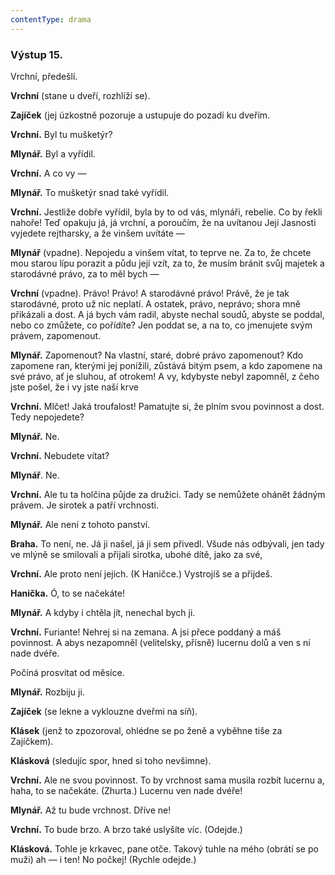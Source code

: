 ```yaml
---
contentType: drama
---
```


### Výstup 15.

Vrchní, předešlí.

**Vrchní** (stane u dveří, rozhlíží se).

**Zajíček** (jej úzkostně pozoruje a ustupuje do pozadí ku dveřím.

**Vrchní.** Byl tu mušketýr?

**Mlynář.** Byl a vyřídil.

**Vrchní.** A co vy —

**Mlynář.** To mušketýr snad také vyřídil.

**Vrchní.** Jestliže dobře vyřídil, byla by to od vás, mlynáři, rebelie. Co by řekli nahoře! Teď opakuju já, já vrchní, a poroučím, že na uvítanou Její Jasnosti vyjedete rejtharsky, a že vinšem uvítáte —

**Mlynář** (vpadne). Nepojedu a vinšem vítat, to teprve ne. Za to, že chcete mou starou lípu porazit a půdu její vzít, za to, že musím bránit svůj majetek a starodávné právo, za to měl bych —

**Vrchní** (vpadne). Právo! Právo! A starodávné právo! Právě, že je tak starodávné, proto už nic neplatí. A ostatek, právo, neprávo; shora mně přikázali a dost. A já bych vám radil, abyste nechal soudů, abyste se poddal, nebo co zmůžete, co pořídíte? Jen poddat se, a na to, co jmenujete svým právem, zapomenout.

**Mlynář.** Zapomenout? Na vlastní, staré, dobré právo zapomenout? Kdo zapomene ran, kterými jej ponížili, zůstává bitým psem, a kdo zapomene na své právo, ať je sluhou, ať otrokem! A vy, kdybyste nebyl zapomněl, z čeho jste pošel, že i vy jste naší krve

**Vrchní.** Mlčet! Jaká troufalost! Pamatujte si, že plním svou povinnost a dost. Tedy nepojedete? 

**Mlynář.** Ne. 

**Vrchní.** Nebudete vítat? 

**Mlynář**. Ne.

**Vrchní.** Ale tu ta holčina půjde za družici. Tady se nemůžete ohánět žádným právem. Je sirotek a patří vrchnosti.

**Mlynář.** Ale není z tohoto panství.

**Braha.** To není, ne. Já ji našel, já ji sem přivedl. Všude nás odbývali, jen tady ve mlýně se smilovali a přijali sirotka, ubohé dítě, jako za své,

**Vrchní.** Ale proto není jejich. (K Haničce.) Vystrojíš se a přijdeš.

**Hanička.** Ó, to se načekáte!

**Mlynář.** A kdyby i chtěla jít, nenechal bych ji.

**Vrchní.** Furiante! Nehrej si na zemana. A jsi přece poddaný a máš povinnost. A abys nezapomněl (velitelsky, přísně) lucernu dolů a ven s ní nade dvéře.

Počíná prosvitat od měsíce. 

**Mlynář.** Rozbiju ji.

**Zajíček** (se lekne a vyklouzne dveřmi na síň). 

**Klásek** (jenž to zpozoroval, ohlédne se po ženě a vyběhne tiše za Zajíčkem).

**Klásková** (sledujíc spor, hned si toho nevšimne).

**Vrchní.** Ale ne svou povinnost. To by vrchnost sama musila rozbít lucernu a, haha, to se načekáte. (Zhurta.) Lucernu ven nade dvéře!

**Mlynář.** Až tu bude vrchnost. Dříve ne!

**Vrchní.** To bude brzo. A brzo také uslyšíte víc. (Odejde.)

**Klásková.** Tohle je krkavec, pane otče. Takový tuhle na mého (obrátí se po muži) ah — i ten! No počkej! (Rychle odejde.)
